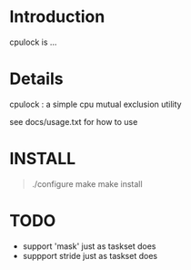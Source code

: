 # Introduction #

cpulock	is ...


# Details #

cpulock : a simple cpu mutual exclusion utility

see docs/usage.txt for how to use

# INSTALL #

> ./configure
> make
> make install

# TODO #
  * support 'mask' just as taskset does
  * suppport stride just as taskset does